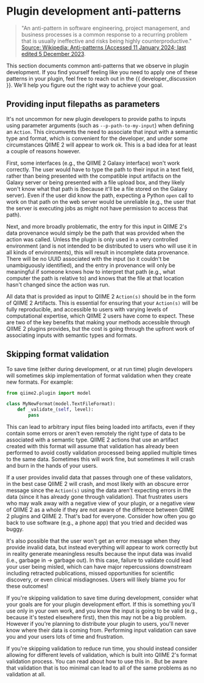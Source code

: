 # Plugin development anti-patterns

> "An anti-pattern in software engineering, project management, and business processes is a common response to a recurring problem that is usually ineffective and risks being highly counterproductive." [Source: Wikipedia: Anti-patterns (Accessed 11 January 2024; last edited 5 December 2023](https://en.wikipedia.org/wiki/Anti-pattern).

This section documents common anti-patterns that we observe in plugin development.
If you find yourself feeling like you need to apply one of these patterns in your plugin, feel free to reach out in the {{ developer_discussion }}.
We'll help you figure out the right way to achieve your goal.

## Providing input filepaths as parameters

It's not uncommon for new plugin developers to provide paths to inputs using parameter arguments (such as `--p-path-to-my-input`) when defining an `Action`.
This circumvents the need to associate that input with a semantic type and format, which is convenient for the developer, and under some circumstances QIIME 2 will appear to work ok.
This is a bad idea for at least a couple of reasons however.

First, some interfaces (e.g., the QIIME 2 Galaxy interface) won't work correctly.
The user would have to type the path to their input in a text field, rather than being presented with the compatible input artifacts on the Galaxy server or being presented with a file upload box, and they likely won't know what that path is (because it'll be a file stored on the Galaxy server).
Even if the user did know the path, expecting a Python `open` call to work on that path on the web server would be unreliable (e.g., the user that the server is executing jobs as might not have permission to access that path).

Next, and more broadly problematic, the entry for this input in QIIME 2's data provenance would simply be the path that was provided when the action was called.
Unless the plugin is only used in a very controlled environment (and is not intended to be distributed to users who will use it in all kinds of environments), this will result in incomplete data provenance.
There will be no UUID associated with the input (so it couldn't be unambiguously identified), and the entry in provenance will only be meaningful if someone knows how to interpret that path (e.g., what computer the path is relative to) and knows that the file at that location hasn't changed since the action was run.

All data that is provided as input to QIIME 2 `Action(s)` should be in the form of QIIME 2 Artifacts.
This is essential for ensuring that your `Action(s)` will be fully reproducible, and accessible to users with varying levels of computational expertise, which QIIME 2 users have come to expect.
These are two of the key benefits that making your methods accessible through QIIME 2 plugins provides, but the cost is going through the upfront work of associating inputs with semantic types and formats.

## Skipping format validation

To save time (either during development, or at run time) plugin developers will sometimes skip implementation of format validation when they create new formats. For example:

```python
from qiime2.plugin import model

class MyNewFormat(model.TextFileFormat):
    def _validate_(self, level):
        pass
```

This can lead to arbitrary input files being loaded into artifacts, even if they contain some errors or aren't even remotely the right type of data to be associated with a semantic type.
QIIME 2 actions that use an artifact created with this format will assume that validation has already been performed to avoid costly validation processed being applied multiple times to the same data.
Sometimes this will work fine, but sometimes it will crash and burn in the hands of your users.

If a user provides invalid data that passes through one of these validators, in the best case QIIME 2 will crash, and most likely with an obscure error message since the `Action(s)` using the data aren't expecting errors in the data (since it has already gone through validation).
That frustrates users who may walk away with a negative view of your plugin, or a negative view of QIIME 2 as a whole if they are not aware of the differece between QIIME 2 plugins and QIIME 2.
That's bad for everyone.
Consider how often you go back to use software (e.g., a phone app) that you tried and decided was buggy.

It's also possible that the user won't get an error message when they provide invalid data, but instead everything will appear to work correctly but in reality generate meaningless results because the input data was invalid (i.e., garbage in → garbage out).
In this case, failure to validate could lead your user being misled, which can have major repercussions downstream including retracted publications, missed opportunities for scientific discovery, or even clinical misdiagnoses. Users will likely blame you for these outcomes!

If you're skipping validation to save time during development, consider what your goals are for your plugin development effort.
If this is something you'll use only in your own work, and you know the input is going to be valid (e.g., because it's tested elsewhere first), then this may not be a big problem.
However if you're planning to distribute your plugin to users, you'll never know where their data is coming from.
Performing input validation can save you and your users lots of time and frustration.

If you're skipping validation to reduce run time, you should instead consider allowing for different levels of validation, which is built into QIIME 2's format validation process.
You can read about how to use this in [](howto-format-validation-levels).
But be aware that validation that is too minimal can lead to all of the same problems as no validation at all.


